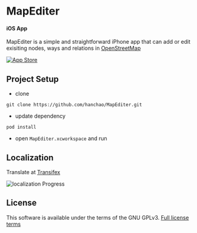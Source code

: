 # MapEditer
#### iOS App

MapEditer is a simple and straightforward iPhone app that can add or edit exisiting nodes, ways and relations in [OpenStreetMap](http://openstreetmap.org)

[![App Store](http://linkmaker.itunes.apple.com/htmlResources/assets/images/web/linkmaker/badge_appstore-lrg.svg)](https://itunes.apple.com/us/app/poi+-open-street-map-poi-editor/id518401562?mt=8&uo=4)

## Project Setup

* clone

`git clone https://github.com/hanchao/MapEditer.git`

* update dependency

```pod install```

* open ```MapEditer.xcworkspace``` and run

## Localization

Translate at [Transifex](https://www.transifex.com/projects/p/poi/resource/localizablestrings/)

![localization Progress](https://www.transifex.com/projects/p/poi/resource/localizablestrings/chart/image_png)


## License
This software is available under the terms of the GNU GPLv3. [Full license terms](http://www.gnu.org/licenses/gpl.html)